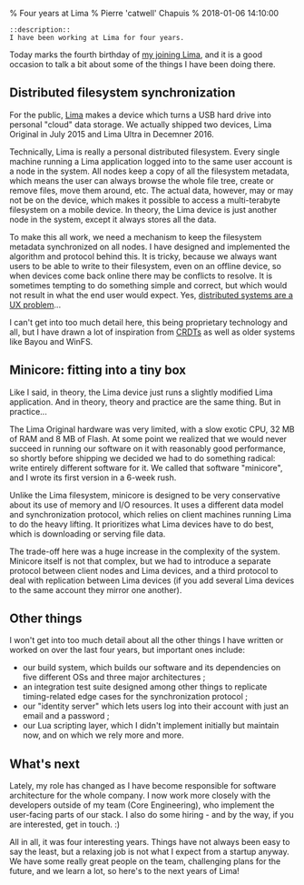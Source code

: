 % Four years at Lima
% Pierre 'catwell' Chapuis
% 2018-01-06 14:10:00

    ::description::
    I have been working at Lima for four years.

Today marks the fourth birthday of [my joining Lima](https://blog.separateconcerns.com/2013-12-12-infinity-beyond.html), and it is a good occasion to talk a bit about some of the things I have been doing there.

## Distributed filesystem synchronization

For the public, [Lima](https://meetlima.com) makes a device which turns a USB hard drive into personal "cloud" data storage. We actually shipped two devices, Lima Original in July 2015 and Lima Ultra in Decemner 2016.

Technically, Lima is really a personal distributed filesystem. Every single machine running a Lima application logged into to the same user account is a node in the system. All nodes keep a copy of all the filesystem metadata, which means the user can always browse the whole file tree, create or remove files, move them around, etc. The actual data, however, may or may not be on the device, which makes it possible to access a multi-terabyte filesystem on a mobile device. In theory, the Lima device is just another node in the system, except it always stores all the data.

To make this all work, we need a mechanism to keep the filesystem metadata synchronized on all nodes. I have designed and implemented the algorithm and protocol behind this. It is tricky, because we always want users to be able to write to their filesystem, even on an offline device, so when devices come back online there may be conflicts to resolve. It is sometimes tempting to do something simple and correct, but which would not result in what the end user would expect. Yes, [distributed systems are a UX problem](http://bravenewgeek.com/distributed-systems-are-a-ux-problem/)...

I can't get into too much detail here, this being proprietary technology and all, but I have drawn a lot of inspiration from [CRDTs](https://en.wikipedia.org/wiki/Conflict-free_replicated_data_type) as well as older systems like Bayou and WinFS.

## Minicore: fitting into a tiny box

Like I said, in theory, the Lima device just runs a slightly modified Lima application. And in theory, theory and practice are the same thing. But in practice...

The Lima Original hardware was very limited, with a slow exotic CPU, 32 MB of RAM and 8 MB of Flash. At some point we realized that we would never succeed in running our software on it with reasonably good performance, so shortly before shipping we decided we had to do something radical: write entirely different software for it. We called that software "minicore", and I wrote its first version in a 6-week rush.

Unlike the Lima filesystem, minicore is designed to be very conservative about its use of memory and I/O resources. It uses a different data model and synchronization protocol, which relies on client machines running Lima to do the heavy lifting. It prioritizes what Lima devices have to do best, which is downloading or serving file data.

The trade-off here was a huge increase in the complexity of the system. Minicore itself is not that complex, but we had to introduce a separate protocol between client nodes and Lima devices, and a third protocol to deal with replication between Lima devices (if you add several Lima devices to the same account they mirror one another).

## Other things

I won't get into too much detail about all the other things I have written or worked on over the last four years, but important ones include:

- our build system, which builds our software and its dependencies on five different OSs and three major architectures ;
- an integration test suite designed among other things to replicate timing-related edge cases for the synchronization protocol ;
- our "identity server" which lets users log into their account with just an email and a password ;
- our Lua scripting layer, which I didn't implement initially but maintain now, and on which we rely more and more.

## What's next

Lately, my role has changed as I have become responsible for software architecture for the whole company. I now work more closely with the developers outside of my team (Core Engineering), who implement the user-facing parts of our stack. I also do some hiring - and by the way, if you are interested, get in touch. :)

All in all, it was four interesting years. Things have not always been easy to say the least, but a relaxing job is not what I expect from a startup anyway. We have some really great people on the team, challenging plans for the future, and we learn a lot, so here's to the next years of Lima!

